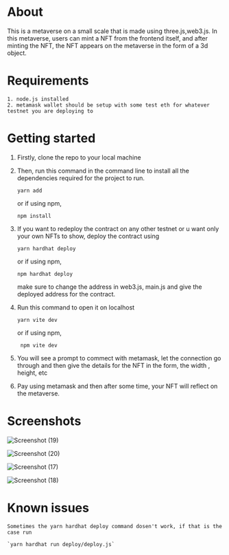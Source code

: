 # About
This is a metaverse on a small scale that is made using three.js,web3.js.
In this metaverse, users can mint a NFT from the frontend itself, and after minting the NFT, the NFT appears on the metaverse in the form of a 3d object.

# Requirements
    1. node.js installed
    2. metamask wallet should be setup with some test eth for whatever testnet you are deploying to

# Getting started

1. Firstly, clone the repo to your local machine

2. Then, run this command in the command line to install all the dependencies required for the project to run.

    `yarn add`
    
    or if using npm,
    
    `npm install`
    
3. If you want to redeploy the contract on any other testnet or u want only your own NFTs to show, deploy the contract using 

    `yarn hardhat deploy`
    
    or if using npm,
    
    `npm hardhat deploy`
    
    make sure to change the address in web3.js, main.js and give the deployed address for the contract.
    
 
4. Run this command to open it on localhost

   ` yarn vite dev `
   
    or if using npm,
    
   ` npm vite dev`
   
5. You will see a prompt to commect with metamask, let the connection go through and then give the details for the NFT in the form, the width , height, etc

6. Pay using metamask and then after some time, your NFT will reflect on the metaverse.


# Screenshots
    
![Screenshot (19)](https://github.com/jaskara-n/meraverse/assets/106918939/2044b1d4-d049-43c2-8556-975146860e56)


![Screenshot (20)](https://github.com/jaskara-n/meraverse/assets/106918939/3804fdf4-347f-4610-8a6c-b0df864ea46e)


![Screenshot (17)](https://github.com/jaskara-n/meraverse/assets/106918939/9af0c8ca-0caf-465f-9b90-8a6316868f9c)


![Screenshot (18)](https://github.com/jaskara-n/meraverse/assets/106918939/704c2360-067d-47eb-b4d8-7854e4d6258c)


# Known issues
    Sometimes the yarn hardhat deploy command dosen't work, if that is the case run 
    
    `yarn hardhat run deploy/deploy.js`
    
    
 


